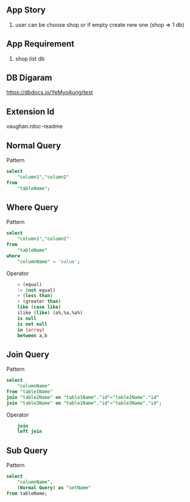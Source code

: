 ## App Story
1. user can be choose shop or if empty create new one
    (shop => 1 db)


## App Requirement
1. shop list db


## DB Digaram
https://dbdocs.io/YeMyoAung/test

## Extension Id
vaughan.rdoc-readme

## Normal Query
Pattern 
```sql
select 
    "column1","column2"
from
    "tableName";
```

## Where Query 
Pattern
```sql
select 
    "column1","column2"
from 
    "tableName"
where
    "columnName" = 'value';
```
Operator
```sql
    = (equal)
    != (not equal)
    > (less than)
    < (greater than)
    like (case like)
    ilike (like) (a%,%a,%a%)
    is null
    is not null
    in (array)
    between a,b
```

## Join Query
Pattern
```sql
select 
    "columnName"
from "table1Name"
join "table2Name" on "table1Name"."id"="table2Name"."id" 
join "table3Name" on "table1Name"."id"="table3Name"."id";
```

Operator
```sql
    join 
    left join 
```

## Sub Query
Pattern
```sql
select 
    "columnName",
    (Normal Query) as "setName"
from tableName;
```